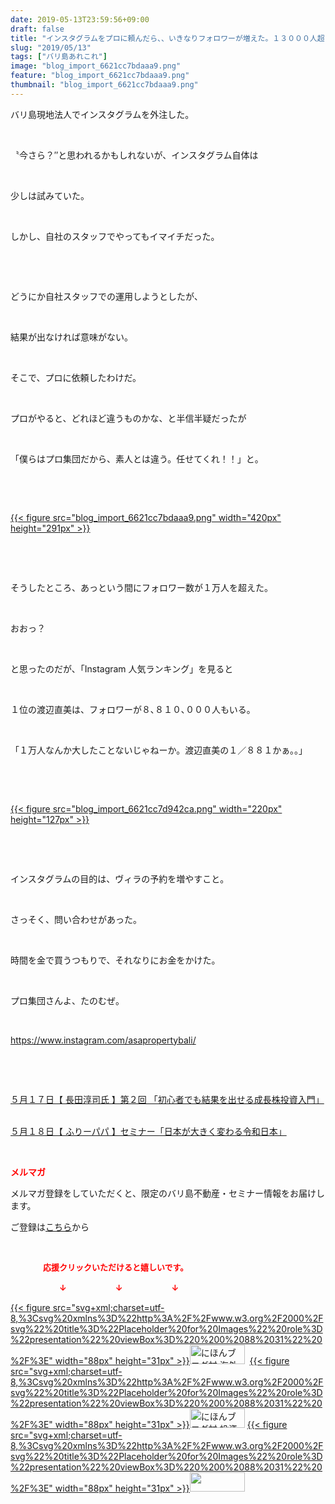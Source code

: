 ```yaml
---
date: 2019-05-13T23:59:56+09:00
draft: false
title: "インスタグラムをプロに頼んだら、、いきなりフォロワーが増えた。１３０００人超！？"
slug: "2019/05/13"
tags: ["バリ島あれこれ"]
image: "blog_import_6621cc7bdaaa9.png"
feature: "blog_import_6621cc7bdaaa9.png"
thumbnail: "blog_import_6621cc7bdaaa9.png"
---
```

<p>バリ島現地法人でインスタグラムを外注した。</p><p> </p><p>〝今さら？″と思われるかもしれないが、インスタグラム自体は</p><p> </p><p>少しは試みていた。</p><p> </p><p>しかし、自社のスタッフでやってもイマイチだった。</p><p> </p><p> </p><p>どうにか自社スタッフでの運用しようとしたが、</p><p> </p><p>結果が出なければ意味がない。</p><p> </p><p>そこで、プロに依頼したわけだ。</p><p> </p><p>プロがやると、どれほど違うものかな、と半信半疑だったが</p><p> </p><p>「僕らはプロ集団だから、素人とは違う。任せてくれ！！」と。</p><p> </p><p> </p><p><a href="blog_import_6621cc7bdaaa9.png">{{< figure src="blog_import_6621cc7bdaaa9.png" width="420px" height="291px" >}}</a></p><p> </p><p> </p><p>そうしたところ、あっという間にフォロワー数が１万人を超えた。</p><p> </p><p>おおっ？</p><p> </p><p>と思ったのだが、「Instagram 人気ランキング」を見ると</p><p> </p><p>１位の渡辺直美は、フォロワーが８､８１０､０００人もいる。</p><p> </p><p>「１万人なんか大したことないじゃねーか。渡辺直美の１／８８１かぁ。。」</p><p> </p><p> </p><p><a href="blog_import_6621cc7d942ca.png">{{< figure src="blog_import_6621cc7d942ca.png" width="220px" height="127px" >}}</a></p><p> </p><p> </p><p>インスタグラムの目的は、ヴィラの予約を増やすこと。</p><p> </p><p>さっそく、問い合わせがあった。</p><p> </p><p>時間を金で買うつもりで、それなりにお金をかけた。</p><p> </p><p>プロ集団さんよ、たのむぜ。</p><p> </p><p><a href="asapropertybali">https://www.instagram.com/asapropertybali/</a></p><p> </p><p> </p><p><a href="https://ameblo.jp/baliclub/entry-12458466781.html" target="_blank">５月１７日【 長田淳司氏 】第２回 「初心者でも結果を出せる成長株投資入門」</a></p><p><br/><a href="https://ameblo.jp/baliclub/entry-12458710368.html" target="_blank">５月１８日【 ふりーパパ 】セミナー「日本が大きく変わる令和日本」</a></p><p> </p><p><span style="font-weight: bold;"><span style="color: rgb(255, 0, 0);">メルマガ</span></span></p><p>メルマガ登録をしていただくと、限定のバリ島不動産・セミナー情報をお届けします。</p><p>ご登録は<a href="f9eeVI" target="_blank">こちら</a>から</p><p style="text-align: center;"> </p><p><font color="#ff0000" size="2"><strong>　　　　応援クリックいただけると嬉しいです。</strong></font></p><p><font color="#ff0000" size="2"><strong>　　　　　　↓　　　　　　↓　　　　　　↓</strong></font></p><p><a href="ranking.html?p_cid=01260127" id="&amp;blogmura_banner">{{< figure src="svg+xml;charset=utf-8,%3Csvg%20xmlns%3D%22http%3A%2F%2Fwww.w3.org%2F2000%2Fsvg%22%20title%3D%22Placeholder%20for%20Images%22%20role%3D%22presentation%22%20viewBox%3D%220%200%2088%2031%22%20%2F%3E" width="88px" height="31px" >}}<noscript><img alt="にほんブログ村 海外生活ブログ バリ島情報へ" border="0" height="31" src="//overseas.blogmura.com/bali/img/bali88_31.gif" width="88"></noscript></a>  <a href="ranking.html?p_cid=01260127" id="&amp;blogmura_banner">{{< figure src="svg+xml;charset=utf-8,%3Csvg%20xmlns%3D%22http%3A%2F%2Fwww.w3.org%2F2000%2Fsvg%22%20title%3D%22Placeholder%20for%20Images%22%20role%3D%22presentation%22%20viewBox%3D%220%200%2088%2031%22%20%2F%3E" width="88px" height="31px" >}}<noscript><img alt="にほんブログ村 投資ブログ 不動産投資へ" border="0" height="31" src="//investment.blogmura.com/hudousantoushi/img/hudousantoushi88_31.gif" width="88"></noscript></a> <a href="link.php?1804582" title="人気ブログランキングへ">{{< figure src="svg+xml;charset=utf-8,%3Csvg%20xmlns%3D%22http%3A%2F%2Fwww.w3.org%2F2000%2Fsvg%22%20title%3D%22Placeholder%20for%20Images%22%20role%3D%22presentation%22%20viewBox%3D%220%200%2088%2031%22%20%2F%3E" width="88px" height="31px" >}}<noscript><img border="0" height="31" src="https://blog.with2.net/img/banner/banner_22.gif" width="88"></noscript></a></p><p> </p>


